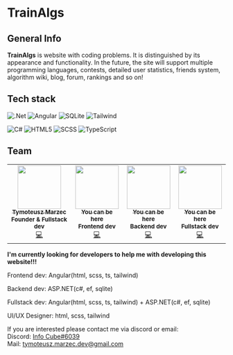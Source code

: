 # TrainAlgs

## General Info
**TrainAlgs** is website with coding problems. It is distinguished by its appearance and functionality. In the future, the site will support multiple programming languages, contests, detailed user statistics, friends system, algorithm wiki, blog, forum, rankings and so on!

## Tech stack
![.Net](https://img.shields.io/badge/ASP.NET-5C2D91?style=for-the-badge&logo=.net&logoColor=white)
![Angular](https://img.shields.io/badge/angular-%23DD0031.svg?style=for-the-badge&logo=angular&logoColor=white)
![SQLite](https://img.shields.io/badge/sqlite-%2307405e.svg?style=for-the-badge&logo=sqlite&logoColor=white)
![Tailwind](https://img.shields.io/badge/tailwind-%2338B2AC.svg?style=for-the-badge&logo=tailwind-css&logoColor=white)

![C#](https://img.shields.io/badge/c%23-%23239120.svg?style=for-the-badge&logo=c-sharp&logoColor=white)
![HTML5](https://img.shields.io/badge/html5-%23E34F26.svg?style=for-the-badge&logo=html5&logoColor=white)
![SCSS](https://img.shields.io/badge/scss-%231572B6.svg?style=for-the-badge&logo=css3&logoColor=white)
![TypeScript](https://img.shields.io/badge/typescript-%23007ACC.svg?style=for-the-badge&logo=typescript&logoColor=white)

## Team
<table>
  <tr>
    <td align="center"><a href="https://github.com/InfoTCube"><img src="https://avatars.githubusercontent.com/u/59064153?v=4?s=100" width="100px;" alt=""/><br /><sub><b>Tymoteusz Marzec</b></sub></a><br /><sub><b>Founder & Fullstack dev</b></sub></br><a href="https://github.com/InfoTCube/TrainAlgs/commits?author=InfoTCube" title="Code">💻</a></td>
    <td align="center"><a href="#"><img src="https://img.redro.pl/obrazy/question-icon-vector-question-mark-sign-help-icon-700-171195145.jpg" width="100px;" alt=""/><br /><sub><b>You can be here</b></sub></a><br /><sub><b>Frontend dev</b></sub></br><a href="https://github.com/InfoTCube/TrainAlgs/commits" title="Code">💻</a></td>
    <td align="center"><a href="#"><img src="https://img.redro.pl/obrazy/question-icon-vector-question-mark-sign-help-icon-700-171195145.jpg" width="100px;" alt=""/><br /><sub><b>You can be here</b></sub></a><br /><sub><b>Backend dev</b></sub></br><a href="https://github.com/InfoTCube/TrainAlgs/commits" title="Code">💻</a></td>
    <td align="center"><a href="#"><img src="https://img.redro.pl/obrazy/question-icon-vector-question-mark-sign-help-icon-700-171195145.jpg" width="100px;" alt=""/><br /><sub><b>You can be here</b></sub></a><br /><sub><b>Fullstack dev</b></sub></br><a href="https://github.com/InfoTCube/TrainAlgs/commits" title="Code">💻</a></td>
  </tr>
</table>

**I'm currently looking for developers to help me with developing this website!!!**

Frontend dev:
Angular(html, scss, ts, tailwind)

Backend dev:
ASP.NET(c#, ef, sqlite)

Fullstack dev: Angular(html, scss, ts, tailwind) + ASP.NET(c#, ef, sqlite)

UI/UX Designer: html, scss, tailwind

If you are interested please contact me via discord or email:
</br>
Discord: <a href="https://discord.com/users/671790729676324867">Info Cube#6039</a>
</br>
Mail: <a href="mailto:tymoteusz.marzec.dev@gmail.com">tymoteusz.marzec.dev@gmail.com</a>

